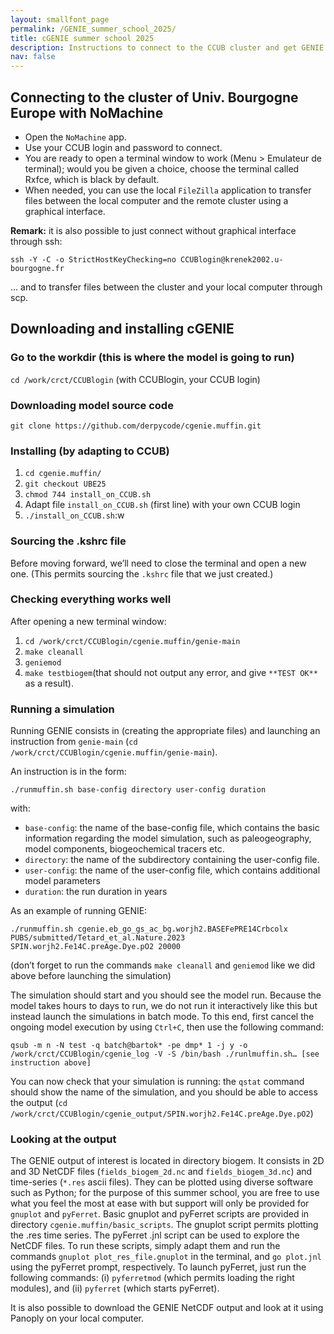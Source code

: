 ```yaml
---
layout: smallfont_page
permalink: /GENIE_summer_school_2025/
title: cGENIE summer school 2025
description: Instructions to connect to the CCUB cluster and get GENIE running
nav: false
---
```

## Connecting to the cluster of Univ. Bourgogne Europe with NoMachine

- Open the `NoMachine` app.
- Use your CCUB login and password to connect.
- You are ready to open a terminal window to work (Menu > Emulateur de terminal); would you be given a choice, choose the terminal called Rxfce, which is black by default.
- When needed, you can use the local `FileZilla` application to transfer files between the local computer and the remote cluster using a graphical interface.

__Remark:__ it is also possible to just connect without graphical interface through ssh: 
```
ssh -Y -C -o StrictHostKeyChecking=no CCUBlogin@krenek2002.u-bourgogne.fr
```
… and to transfer files between the cluster and your local computer through scp.

## Downloading and installing cGENIE

### Go to the workdir (this is where the model is going to run)

`cd /work/crct/CCUBlogin` (with CCUBlogin, your CCUB login)

### Downloading model source code

`git clone https://github.com/derpycode/cgenie.muffin.git`

### Installing (by adapting to CCUB)

1. `cd cgenie.muffin/`
2. `git checkout UBE25`
3. `chmod 744 install_on_CCUB.sh`
4. Adapt file `install_on_CCUB.sh` (first line) with your own CCUB login 
5. `./install_on_CCUB.sh`:w

### Sourcing the .kshrc file

Before moving forward, we’ll need to close the terminal and open a new one. (This permits sourcing the `.kshrc` file that we just created.)

### Checking everything works well

After opening a new terminal window:
1. `cd /work/crct/CCUBlogin/cgenie.muffin/genie-main`
2. `make cleanall`
3. `geniemod`
4. `make testbiogem`(that should not output any error, and give `**TEST OK**` as a result).

### Running a simulation

Running GENIE consists in (creating the appropriate files) and launching an instruction from `genie-main` (`cd /work/crct/CCUBlogin/cgenie.muffin/genie-main`).

An instruction is in the form:
```
./runmuffin.sh base-config directory user-config duration
```
with:
- `base-config`: the name of the base-config file, which contains the basic information regarding the model simulation, such as paleogeography, model components, biogeochemical tracers etc.
- `directory`: the name of the subdirectory containing the user-config file.
- `user-config`: the name of the user-config file, which contains additional model parameters
- `duration`: the run duration in years

As an example of running GENIE:
```
./runmuffin.sh cgenie.eb_go_gs_ac_bg.worjh2.BASEFePRE14Crbcolx PUBS/submitted/Tetard_et_al.Nature.2023 SPIN.worjh2.Fe14C.preAge.Dye.pO2 20000
```
(don’t forget to run the commands `make cleanall` and `geniemod` like we did above before launching the simulation)

The simulation should start and you should see the model run. Because the model takes hours to days to run, we do not run it interactively like this but instead launch the simulations in batch mode. To this end, first cancel the ongoing model execution by using `Ctrl+C`, then use the following command:
```
qsub -m n -N test -q batch@bartok* -pe dmp* 1 -j y -o /work/crct/CCUBlogin/cgenie_log -V -S /bin/bash ./runlmuffin.sh… [see instruction above]
```
You can now check that your simulation is running: the `qstat` command should show the name of the simulation, and you should be able to access the output (`cd /work/crct/CCUBlogin/cgenie_output/SPIN.worjh2.Fe14C.preAge.Dye.pO2`)

### Looking at the output

The GENIE output of interest is located in directory biogem. It consists in 2D and 3D NetCDF files (`fields_biogem_2d.nc` and `fields_biogem_3d.nc`) and time-series (`*.res` ascii files). They can be plotted using diverse software such as Python; for the purpose of this summer school, you are free to use what you feel the most at ease with but support will only be provided for `gnuplot` and `pyFerret`. Basic gnuplot and pyFerret scripts are provided in directory `cgenie.muffin/basic_scripts`. The gnuplot script permits plotting the .res time series. The pyFerret .jnl script can be used to explore the NetCDF files. To run these scripts, simply adapt them and run the commands `gnuplot plot_res_file.gnuplot` in the terminal, and `go plot.jnl` using the pyFerret prompt, respectively. To launch pyFerret, just run the following commands: (i) `pyferretmod` (which permits loading the right modules), and (ii) `pyferret` (which starts pyFerret).

It is also possible to download the GENIE NetCDF output and look at it using Panoply on your local computer.










